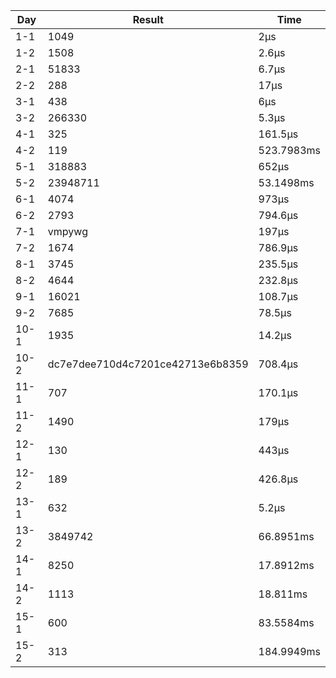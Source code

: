 | Day  | Result                           | Time       |
| ---- | -------------------------------- | ---------- |
| 1-1  | 1049                             | 2µs        |
| 1-2  | 1508                             | 2.6µs      |
| 2-1  | 51833                            | 6.7µs      |
| 2-2  | 288                              | 17µs       |
| 3-1  | 438                              | 6µs        |
| 3-2  | 266330                           | 5.3µs      |
| 4-1  | 325                              | 161.5µs    |
| 4-2  | 119                              | 523.7983ms |
| 5-1  | 318883                           | 652µs      |
| 5-2  | 23948711                         | 53.1498ms  |
| 6-1  | 4074                             | 973µs      |
| 6-2  | 2793                             | 794.6µs    |
| 7-1  | vmpywg                           | 197µs      |
| 7-2  | 1674                             | 786.9µs    |
| 8-1  | 3745                             | 235.5µs    |
| 8-2  | 4644                             | 232.8µs    |
| 9-1  | 16021                            | 108.7µs    |
| 9-2  | 7685                             | 78.5µs     |
| 10-1 | 1935                             | 14.2µs     |
| 10-2 | dc7e7dee710d4c7201ce42713e6b8359 | 708.4µs    |
| 11-1 | 707                              | 170.1µs    |
| 11-2 | 1490                             | 179µs      |
| 12-1 | 130                              | 443µs      |
| 12-2 | 189                              | 426.8µs    |
| 13-1 | 632                              | 5.2µs      |
| 13-2 | 3849742                          | 66.8951ms  |
| 14-1 | 8250                             | 17.8912ms  |
| 14-2 | 1113                             | 18.811ms   |
| 15-1 | 600                              | 83.5584ms  |
| 15-2 | 313                              | 184.9949ms |
